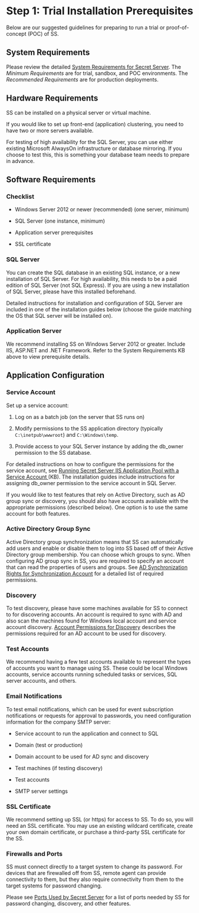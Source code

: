 [title]: # (1. Trial Installation Prerequisites)
[tags]: # (Install,Prerequisites)
[priority]: # (1001)

# Step 1: Trial Installation Prerequisites

Below are our suggested guidelines for preparing to run a trial or proof-of-concept (POC) of SS.

## System Requirements

Please review the detailed [System Requirements for Secret Server](../../secret-server-setup/system-requirements/index.md). The *Minimum Requirements* are for trial, sandbox, and POC environments. The *Recommended Requirements* are for production deployments.

## Hardware Requirements

SS can be installed on a physical server or virtual machine.

If you would like to set up front-end (application) clustering, you need to have two or more servers available.

For testing of high availability for the SQL Server, you can use either existing Microsoft AlwaysOn infrastructure or database mirroring. If you choose to test this, this is something your database team needs to prepare in advance.

## Software Requirements

### Checklist

- Windows Server 2012 or newer (recommended) (one server, minimum)

- SQL Server (one instance, minimum)

- Application server prerequisites

- SSL certificate

### SQL Server

You can create the SQL database in an existing SQL instance, or a new installation of SQL Server. For high availability, this needs to be a paid edition of SQL Server (not SQL Express). If you are using a new installation of SQL Server, please have this installed beforehand.

Detailed instructions for installation and configuration of SQL Server are included in one of the installation guides below (choose the guide matching the OS that SQL server will be installed on).

### Application Server

We recommend installing SS on Windows Server 2012 or greater. Include IIS, ASP.NET and .NET Framework. Refer to the System Requirements KB above to view prerequisite details.

## Application Configuration

### Service Account

Set up a service account:

1. Log on as a batch job (on the server that SS runs on)

1. Modify permissions to the SS application directory (typically `C:\inetpub\wwwroot`) and `C:\Windows\temp`.

1. Provide access to your SQL Server instance by adding the db_owner permission to the SS database.

For detailed instructions on how to configure the permissions for the service account, see [Running Secret Server IIS Application Pool with a Service Account ](../../secret-server-setup/installation/running-ss-iis-app-pool-service-account/index.md)(KB). The installation guides include instructions for assigning db_owner permission to the service account in SQL Server.

If you would like to test features that rely on Active Directory, such as AD group sync or discovery, you should also have accounts available with the appropriate permissions (described below). One option is to use the same account for both features.

### Active Directory Group Sync

Active Directory group synchronization means that SS can automatically add users and enable or disable them to log into SS based off of their Active Directory group membership. You can choose which groups to sync. When configuring AD group sync in SS, you are required to specify an account that can read the properties of users and groups. See [AD Synchronization Rights for Synchronization Account](../../directory-services/active-directory/ad-rights-sync-account/index.md) for a detailed list of required permissions.

### Discovery

To test discovery, please have some machines available for SS to connect to for discovering accounts. An account is required to sync with AD and also scan the machines found for Windows local account and service account discovery. [Account Permissions for Discovery](../../discovery/general-information/discovery-account-permissions/index.md) describes the permissions required for an AD account to be used for discovery.

### Test Accounts

We recommend having a few test accounts available to represent the types of accounts you want to manage using SS. These could be local Windows accounts, service accounts running scheduled tasks or services, SQL server accounts, and others.

### Email Notifications

To test email notifications, which can be used for event subscription notifications or requests for approval to passwords, you need configuration information for the company SMTP server:

- Service account to run the application and connect to SQL

- Domain (test or production)

- Domain account to be used for AD sync and discovery

- Test machines (if testing discovery)

- Test accounts

- SMTP server settings

### SSL Certificate

We recommend setting up SSL (or https) for access to SS. To do so, you will need an SSL certificate. You may use an existing wildcard certificate, create your own domain certificate, or purchase a third-party SSL certificate for the SS.

### Firewalls and Ports

SS must connect directly to a target system to change its password. For devices that are firewalled off from SS, remote agent can provide connectivity to them, but they also require connectivity from them to the target systems for password changing.

Please see [Ports Used by Secret Server](../../networking/secret-server-ports/index.md) for a list of ports needed by SS for password changing, discovery, and other features.
